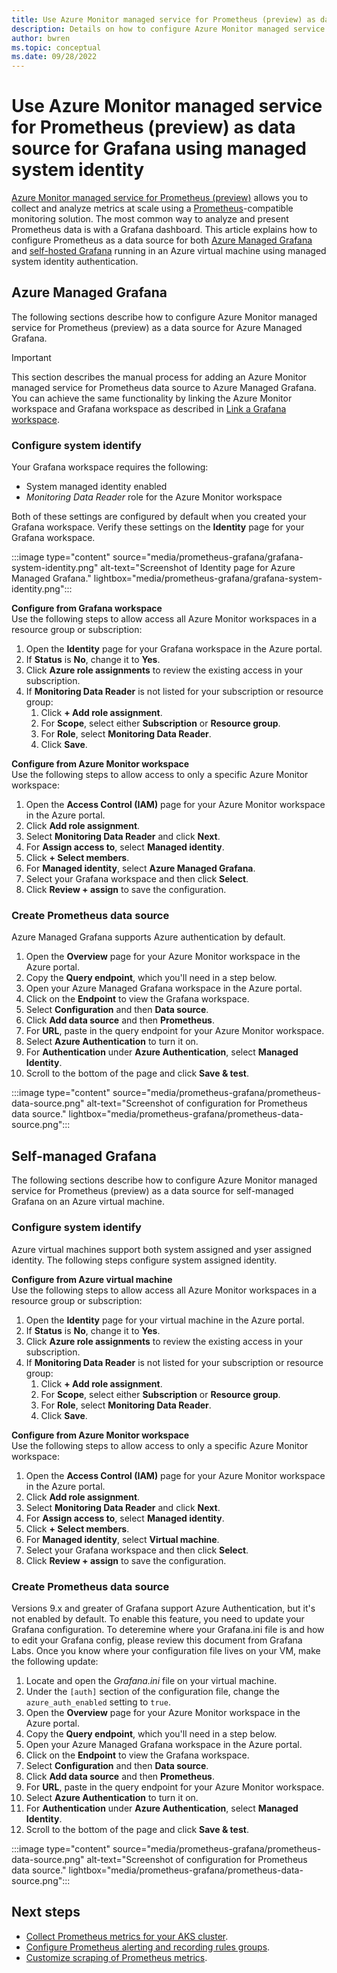 ```yaml
---
title: Use Azure Monitor managed service for Prometheus (preview) as data source for Grafana
description: Details on how to configure Azure Monitor managed service for Prometheus (preview) as data source for both Azure Managed Grafana and self-hosted Grafana in an Azure virtual machine.
author: bwren 
ms.topic: conceptual
ms.date: 09/28/2022
---
```


# Use Azure Monitor managed service for Prometheus (preview) as data source for Grafana using managed system identity 

[Azure Monitor managed service for Prometheus (preview)](prometheus-metrics-overview.md) allows you to collect and analyze metrics at scale using a [Prometheus](https://aka.ms/azureprometheus-promio)-compatible monitoring solution. The most common way to analyze and present Prometheus data is with a Grafana dashboard. This article explains how to configure Prometheus as a data source for both [Azure Managed Grafana](../../managed-grafana/overview.md) and [self-hosted Grafana](https://grafana.com/) running in an Azure virtual machine using managed system identity authentication.


## Azure Managed Grafana 
The following sections describe how to configure Azure Monitor managed service for Prometheus (preview) as a data source for Azure Managed Grafana.

> [!IMPORTANT]
> This section describes the manual process for adding an Azure Monitor managed service for Prometheus data source to Azure Managed Grafana. You can achieve the same functionality by linking the Azure Monitor workspace and Grafana workspace as described in [Link a Grafana workspace](azure-monitor-workspace-overview.md#link-a-grafana-workspace).

### Configure system identify
Your Grafana workspace requires the following:

- System managed identity enabled
- *Monitoring Data Reader* role for the Azure Monitor workspace

Both of these settings are configured by default when you created your Grafana workspace. Verify these settings on the **Identity** page for your Grafana workspace.

:::image type="content" source="media/prometheus-grafana/grafana-system-identity.png" alt-text="Screenshot of Identity page for Azure Managed Grafana." lightbox="media/prometheus-grafana/grafana-system-identity.png":::


**Configure from Grafana workspace**<br>
Use the following steps to allow access all Azure Monitor workspaces in a resource group or subscription:

1. Open the **Identity** page for your Grafana workspace in the Azure portal.
2. If **Status** is **No**, change it to **Yes**.
3. Click **Azure role assignments** to review the existing access in your subscription.
4. If **Monitoring Data Reader** is not listed for your subscription or resource group:
   1. Click **+ Add role assignment**. 
   2. For **Scope**, select either **Subscription** or **Resource group**.
   3. For **Role**, select **Monitoring Data Reader**.
   4. Click **Save**.


**Configure from Azure Monitor workspace**<br>
Use the following steps to allow access to only a specific Azure Monitor workspace:

1. Open the **Access Control (IAM)** page for your Azure Monitor workspace in the Azure portal.
2. Click **Add role assignment**.
3. Select **Monitoring Data Reader** and click **Next**.
4. For **Assign access to**, select **Managed identity**.
5. Click **+ Select members**.
6. For **Managed identity**, select **Azure Managed Grafana**.
7. Select your Grafana workspace and then click **Select**.
8. Click **Review + assign** to save the configuration.

### Create Prometheus data source

Azure Managed Grafana supports Azure authentication by default.

1. Open the **Overview** page for your Azure Monitor workspace in the Azure portal.
2. Copy the **Query endpoint**, which you'll need in a step below.
3. Open your Azure Managed Grafana workspace in the Azure portal.
4. Click on the **Endpoint** to view the Grafana workspace.
5. Select **Configuration** and then **Data source**.
6. Click **Add data source** and then **Prometheus**.
7. For **URL**,  paste in the query endpoint for your Azure Monitor workspace.
8. Select **Azure Authentication** to turn it on.
9. For **Authentication** under **Azure Authentication**, select **Managed Identity**.
10. Scroll to the bottom of the page and click **Save & test**.

:::image type="content" source="media/prometheus-grafana/prometheus-data-source.png" alt-text="Screenshot of configuration for Prometheus data source." lightbox="media/prometheus-grafana/prometheus-data-source.png":::


## Self-managed Grafana
The following sections describe how to configure Azure Monitor managed service for Prometheus (preview) as a data source for self-managed Grafana on an Azure virtual machine.
### Configure system identify
Azure virtual machines support both system assigned and yser assigned identity. The following steps configure system assigned identity.

**Configure from Azure virtual machine**<br>
Use the following steps to allow access all Azure Monitor workspaces in a resource group or subscription:

1. Open the **Identity** page for your virtual machine in the Azure portal.
2. If **Status** is **No**, change it to **Yes**.
3. Click **Azure role assignments** to review the existing access in your subscription.
4. If **Monitoring Data Reader** is not listed for your subscription or resource group:
   1. Click **+ Add role assignment**. 
   2. For **Scope**, select either **Subscription** or **Resource group**.
   3. For **Role**, select **Monitoring Data Reader**.
   4. Click **Save**.

**Configure from Azure Monitor workspace**<br>
Use the following steps to allow access to only a specific Azure Monitor workspace:

1. Open the **Access Control (IAM)** page for your Azure Monitor workspace in the Azure portal.
2. Click **Add role assignment**.
3. Select **Monitoring Data Reader** and click **Next**.
4. For **Assign access to**, select **Managed identity**.
5. Click **+ Select members**.
6. For **Managed identity**, select **Virtual machine**.
7. Select your Grafana workspace and then click **Select**.
8. Click **Review + assign** to save the configuration.




### Create Prometheus data source

Versions 9.x and greater of Grafana support Azure Authentication, but it's not enabled by default. To enable this feature, you need to update your Grafana configuration. To deteremine where your Grafana.ini file is and how to edit your Grafana config, please review this document from Grafana Labs. Once you know where your configuration file lives on your VM, make the following update:


1. Locate and open the *Grafana.ini* file on your virtual machine.
2. Under the `[auth]` section of the configuration file, change the `azure_auth_enabled` setting to `true`.
3. Open the **Overview** page for your Azure Monitor workspace in the Azure portal.
4. Copy the **Query endpoint**, which you'll need in a step below.
5. Open your Azure Managed Grafana workspace in the Azure portal.
6. Click on the **Endpoint** to view the Grafana workspace.
7. Select **Configuration** and then **Data source**.
8. Click **Add data source** and then **Prometheus**.
9. For **URL**,  paste in the query endpoint for your Azure Monitor workspace.
10. Select **Azure Authentication** to turn it on.
11. For **Authentication** under **Azure Authentication**, select **Managed Identity**.
12. Scroll to the bottom of the page and click **Save & test**.

:::image type="content" source="media/prometheus-grafana/prometheus-data-source.png" alt-text="Screenshot of configuration for Prometheus data source." lightbox="media/prometheus-grafana/prometheus-data-source.png":::



## Next steps

- [Collect Prometheus metrics for your AKS cluster](../containers/container-insights-prometheus-metrics-addon.md).
- [Configure Prometheus alerting and recording rules groups](prometheus-rule-groups.md).
- [Customize scraping of Prometheus metrics](prometheus-metrics-scrape-configuration.md).
